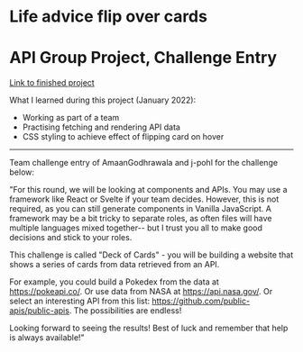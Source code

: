 # Life advice flip over cards
# API Group Project, Challenge Entry

[Link to finished project](https://j-pohl.github.io/api-challenge-project/)

What I learned during this project (January 2022):
- Working as part of a team
- Practising fetching and rendering API data
- CSS styling to achieve effect of flipping card on hover

---

Team challenge entry of 
AmaanGodhrawala and j-pohl for the challenge below:

"For this round, we will be looking at components and APIs. You may use a framework like React or Svelte if your team decides.  However, this is not required, as you can still generate components in Vanilla JavaScript.  A framework may be a bit tricky to separate roles, as often files will have multiple languages mixed together-- but I trust you all to make good decisions and stick to your roles.

This challenge is called "Deck of Cards" - you will be building a website that shows a series of cards from data retrieved from an API.

For example, you could build a Pokedex from the data at https://pokeapi.co/. Or use data from NASA at https://api.nasa.gov/.  Or select an interesting API from this list: https://github.com/public-apis/public-apis.  The possibilities are endless!

Looking forward to seeing the results!  Best of luck and remember that help is always available!"

